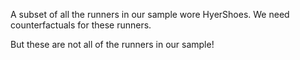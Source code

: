 A subset of all the runners in our sample wore HyerShoes. We need counterfactuals for these runners. 

But these are not all of the runners in our sample!


